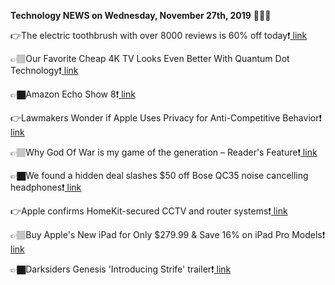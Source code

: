 <b>Technology NEWS on Wednesday, November 27th, 2019</b> 📡📡📡 

👉The electric toothbrush with over 8000 reviews is 60% off today❗️<a href='https://techblock.club/?p=1189'> link</a>

👉🏽Our Favorite Cheap 4K TV Looks Even Better With Quantum Dot Technology❗️<a href='https://techblock.club/?p=1191'> link</a>

👉🏿Amazon Echo Show 8❗️<a href='https://techblock.club/?p=1193'> link</a>

👉Lawmakers Wonder if Apple Uses Privacy for Anti-Competitive Behavior❗️<a href='https://techblock.club/?p=1195'> link</a>

👉🏽Why God Of War is my game of the generation – Reader's Feature❗️<a href='https://techblock.club/?p=1197'> link</a>

👉🏿We found a hidden deal slashes $50 off Bose QC35 noise cancelling headphones❗️<a href='https://techblock.club/?p=1199'> link</a>

👉Apple confirms HomeKit-secured CCTV and router systems❗️<a href='https://techblock.club/?p=1201'> link</a>

👉🏽Buy Apple's New iPad for Only $279.99 & Save 16% on iPad Pro Models❗️<a href='https://techblock.club/?p=1203'> link</a>

👉🏿Darksiders Genesis 'Introducing Strife' trailer❗️<a href='https://techblock.club/?p=1205'> link</a>

